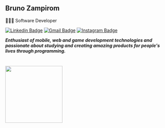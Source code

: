 ## Bruno Zampirom 

👨🏻‍💻 Software Developer

[![Linkedin Badge](https://img.shields.io/badge/-LinkedIn-1b3a77?style=flat&logo=Linkedin&logoColor=white&link=https://www.linkedin.com/in/bruno-de-almeida-zampirom)](https://www.linkedin.com/in/bruno-de-almeida-zampirom) 
[![Gmail Badge](https://img.shields.io/badge/-Gmail-1b3a77?style=flat&logo=Gmail&logoColor=white&link=mailto:brunozampirom@outlook.com)](mailto:brunozampirom@outlook.com)
[![Instagram Badge](https://img.shields.io/badge/-Instagram-1b3a77?style=flat&logo=Instagram&logoColor=white&link=https://www.instagram.com/bruno.zampirom)](https://www.instagram.com/bruno.zampirom) 
  
***Enthusiast of mobile, web and game development technologies and passionate about studying and creating amazing products for people's lives through programming.***

#

<div>
  <a href="https://github.com/brunozampirom">
  <img height="180em" src="https://github-readme-stats-eight-sooty.vercel.app/api?username=brunozampirom&count_private=true&show_icons=true&theme=github_dark&include_all_commits=true&hide=issues"/>
</div>
